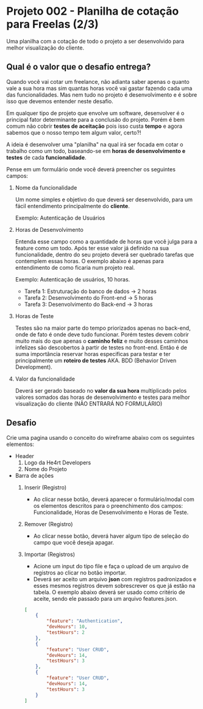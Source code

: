 # Projeto 002 - Planilha de cotação para Freelas (2/3)

Uma planilha com a cotação de todo o projeto a ser desenvolvido para melhor visualização do cliente.

## Qual é o valor que o desafio entrega?

Quando você vai cotar um freelance, não adianta saber apenas o quanto vale a sua hora mas sim quantas horas você vai gastar fazendo cada uma das funcionalidades. Mas nem tudo no projeto é desenvolvimento e é sobre isso que devemos entender neste desafio.

Em qualquer tipo de projeto que envolve um software, desenvolver é o principal fator determinante para a conclusão do projeto. Porém é bem comum não cobrir **testes de aceitação** pois isso custa **tempo** e agora sabemos que o nosso tempo tem algum valor, certo?!

A ideia é desenvolver uma "planilha" na qual irá ser focada em cotar o trabalho como um todo, baseando-se em **horas de desenvolvimento e testes** de cada **funcionalidade**.

Pense em um formulário onde você deverá preencher os seguintes campos:

1. Nome da funcionalidade

    Um nome simples e objetivo do que deverá ser desenvolvido, para um fácil entendimento principalmente do **cliente**.

    Exemplo: Autenticação de Usuários

2. Horas de Desenvolvimento

    Entenda esse campo como a quantidade de horas que você julga para a feature como um todo. Após ter esse valor já definido na sua funcionalidade, dentro do seu projeto deverá ser quebrado tarefas que contemplem essas horas. O exemplo abaixo é apenas para entendimento de como ficaria num projeto real.
    
    Exemplo: Autenticação de usuários, 10 horas.
    * Tarefa 1: Estruturação do banco de dados -> 2 horas
    * Tarefa 2: Desenvolvimento do Front-end -> 5 horas
    * Tarefa 3: Desenvolvimento do Back-end -> 3 horas

3. Horas de Teste

    Testes são na maior parte do tempo priorizados apenas no back-end, onde de fato é onde deve tudo funcionar. Porém testes devem cobrir muito mais do que apenas o **caminho feliz** e muito desses caminhos infelizes são descobertos à partir de testes no front-end. Então é de suma importância reservar horas especificas para testar e ter principalmente um **roteiro de testes** AKA. BDD (Behavior Driven Development).

4. Valor da funcionalidade

    Deverá ser gerado baseado no **valor da sua hora** multiplicado pelos valores somados das horas de desenvolvimento e testes para melhor visualização do cliente (NÃO ENTRARÁ NO FORMULÁRIO)


## Desafio

Crie uma pagina usando o conceito do wireframe abaixo com os seguintes elementos:

* Header
    1. Logo da He4rt Developers
    2. Nome do Projeto
* Barra de ações
    1. Inserir (Registro)
        * Ao clicar nesse botão, deverá aparecer o formulário/modal com os elementos descritos para o preenchimento dos campos: Funcionalidade, Horas de Desenvolvimento e Horas de Teste.
    2. Remover (Registro)
        * Ao clicar nesse botão, deverá haver algum tipo de seleção do campo que você deseja apagar.
    3. Importar (Registros)
        * Acione um input do tipo file e faça o upload de um arquivo de registros ao clicar no botão importar.
        * Deverá ser aceito um arquivo **json** com registros padronizados e esses mesmos registros devem sobrescrever os que já estão na tabela. O exemplo abaixo deverá ser usado como critério de aceite, sendo ele passado para um arquivo features.json.

        ```json
        [
            {
                "feature": "Authentication",
                "devHours": 10,
                "testHours": 2 
            },
            {
                "feature": "User CRUD",
                "devHours": 14,
                "testHours": 3 
            },
            {
                "feature": "User CRUD",
                "devHours": 14,
                "testHours": 3 
            }
        ]
        ```